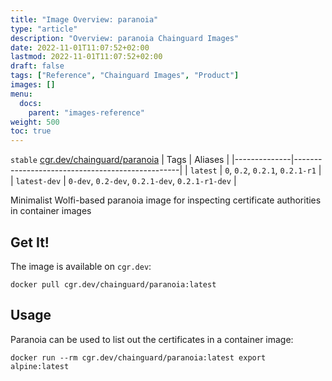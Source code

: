 ```yaml
---
title: "Image Overview: paranoia"
type: "article"
description: "Overview: paranoia Chainguard Images"
date: 2022-11-01T11:07:52+02:00
lastmod: 2022-11-01T11:07:52+02:00
draft: false
tags: ["Reference", "Chainguard Images", "Product"]
images: []
menu:
  docs:
    parent: "images-reference"
weight: 500
toc: true
---
```


`stable` [cgr.dev/chainguard/paranoia](https://github.com/chainguard-images/images/tree/main/images/paranoia)
| Tags         | Aliases                                         |
|--------------|-------------------------------------------------|
| `latest`     | `0`, `0.2`, `0.2.1`, `0.2.1-r1`                 |
| `latest-dev` | `0-dev`, `0.2-dev`, `0.2.1-dev`, `0.2.1-r1-dev` |



Minimalist Wolfi-based paranoia image for inspecting certificate authorities in container images

## Get It!

The image is available on `cgr.dev`:

```
docker pull cgr.dev/chainguard/paranoia:latest
```

## Usage

Paranoia can be used to list out the certificates in a container image:

```
docker run --rm cgr.dev/chainguard/paranoia:latest export alpine:latest
```

